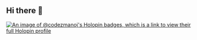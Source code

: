 ## Hi there 👋
[![An image of @codezmanoj's Holopin badges, which is a link to view their full Holopin profile](https://holopin.me/codezmanoj)](https://holopin.io/@codezmanoj)


<!--[![An image of @codezmanoj's Holopin badges, which is a link to view their full Holopin profile](https://holopin.me/codezmanoj)](https://holopin.io/@codezmanoj)

**CodeZManoj/codezmanoj** is a ✨ _special_ ✨ repository because its `README.md` (this file) appears on your GitHub profile.

Here are some ideas to get you started:

- 🔭 I’m currently working on ...
- 🌱 I’m currently learning ...
- 👯 I’m looking to collaborate on ...
- 🤔 I’m looking for help with ...
- 💬 Ask me about ...
- 📫 How to reach me: ...
- 😄 Pronouns: ...
- ⚡ Fun fact: ...
-->
